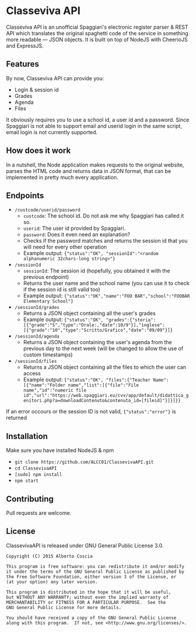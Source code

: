 # Classeviva API
Classeviva API is an unofficial Spaggiari's electronic register parser & REST API which translates the original spaghetti code of the service in something more readable — JSON objects. It is built on top of NodeJS with CheerioJS and ExpressJS.
## Features
By now, Classeviva API can provide you:
 * Login & session id
 * Grades
 * Agenda
 * Files
 
It obviously requires you to use a school id, a user id and a password. Since Spaggiari is not able to support email and userid login in the same script, email login is not currently supported.
## How does it work
In a nutshell, the Node application makes requests to the original website, parses the HTML code and returns data in JSON format, that can be implemented in pretty much every application.
## Endpoints
 * `/custcode/userid/password`
    * `custcode`: The school id. Do not ask me why Spaggiari has called it so.
    * `userid`: The user id provided by Spaggiari.
    * `password`: Does it even need an explanation?
    * Checks if the password matches and returns the session id that you will need for every other operation
    * Example output: `{"status":"OK", "sessionId":"<random alphanumeric 32chars-long string>"}`
 * `/sessionId`
    *  `sessionId`: The session id (hopefully, you obtained it with the previous endpoint)
    *  Returns the user name and the school name (you can use it to check if the session id is still valid too)
    *  Example output: `{"status":"OK","name":"FOO BAR","school":"FOOBAR Elementary School"}`
 * `/sessionId/grades`
    * Returns a JSON object containing all the user's grades
    * Example output: `{"status":"OK", "grades":{"storia":[{"grade":"5","type":"Orale:,"date":10/9"}],"inglese":[{"grade":"10","type":"Scritto/Grafico","date":"09/09"}]}`
 * `/sessionId/agenda`
    * Returns a JSON object containing the user's agenda from the previous day to the next week (will be changed to allow the use of custom timestamps)
 * `/sessionId/files`
    * Returns a JSON object containing all the files to which the user can access
    * Example output: `{"status":"OK", "files":{"Teacher Name":[{"name":"Folder name","list":[{"file":"File name","id":"numeric file id","url":"https://web.spaggiari.eu/cvv/app/default/didattica_genitori.php?a=downloadContenuto&contenuto_id=[fileid]"}]}]}}`

If an error occours or the session ID is not valid, `{"status":"error"}` is returned
## Installation
Make sure you have installed NodeJS & npm
 * `git clone https://github.com/ALCC01/ClassevivaAPI.git`
 * `cd ClassevivaAPI`
 * `[sudo] npm install`
 * `npm start`

## Contributing
Pull requests are welcome.
## License
ClassevivaAPI is released under GNU General Public License 3.0.

    Copyright (C) 2015 Alberto Coscia

    This program is free software: you can redistribute it and/or modify
    it under the terms of the GNU General Public License as published by
    the Free Software Foundation, either version 3 of the License, or
    (at your option) any later version.

    This program is distributed in the hope that it will be useful,
    but WITHOUT ANY WARRANTY; without even the implied warranty of
    MERCHANTABILITY or FITNESS FOR A PARTICULAR PURPOSE.  See the
    GNU General Public License for more details.

    You should have received a copy of the GNU General Public License
    along with this program.  If not, see <http://www.gnu.org/licenses/>.
